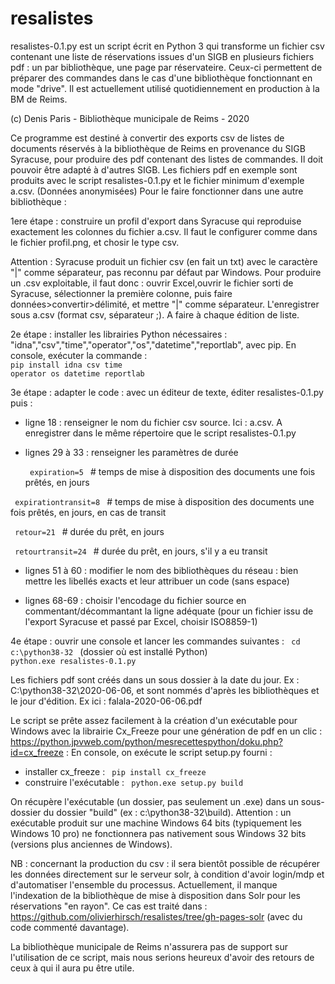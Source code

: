# resalistes
resalistes-0.1.py est un script écrit en Python 3 qui transforme un fichier csv contenant une liste de réservations issues d'un SIGB en plusieurs fichiers pdf : un par bibliothèque, une page par réservateire. Ceux-ci permettent de préparer des commandes dans le cas d'une bibliothèque fonctionnant en mode "drive". Il est actuellement utilisé quotidiennement en production à la BM de Reims.

(c) Denis Paris - Bibliothèque municipale de Reims - 2020


Ce programme est destiné à convertir des exports csv de listes de documents réservés à la bibliothèque de Reims en provenance du SIGB Syracuse, pour produire des pdf contenant des listes de commandes. Il doit pouvoir être adapté à d'autres SIGB. Les fichiers pdf en exemple sont produits avec le script resalistes-0.1.py et le fichier minimum d'exemple a.csv. (Données anonymisées)
Pour le faire fonctionner dans une autre bibliothèque :

1ere étape : construire un profil d'export dans Syracuse qui reproduise exactement les colonnes du fichier a.csv. Il faut le configurer comme dans le fichier profil.png, et chosir le type csv.

Attention : Syracuse produit un fichier csv (en fait un txt) avec le caractère "|" comme séparateur, pas reconnu par défaut par Windows. Pour produire un .csv exploitable, il faut donc : ouvrir Excel,ouvrir le fichier sorti de Syracuse, sélectionner la première colonne, puis faire données>convertir>délimité, et mettre "|" comme séparateur. L'enregistrer sous a.csv (format csv, séparateur ;). A faire à chaque édition de liste.

2e étape : installer les librairies Python nécessaires : "idna","csv","time","operator","os","datetime","reportlab", avec pip. En console, exécuter la commande :
<br><code>pip install idna csv time operator os datetime reportlab</code>

3e étape : adapter le code : avec un éditeur de texte, éditer resalistes-0.1.py puis :
- ligne 18 : renseigner le nom du fichier csv source. Ici : a.csv. A enregistrer dans le même répertoire que le script resalistes-0.1.py

- lignes 29 à 33 : renseigner les paramètres de durée

  <code> expiration=5 </code> # temps de mise à disposition des documents une fois prêtés, en jours

 <code> expirationtransit=8 </code> # temps de mise à disposition des documents une fois prêtés, en jours, en cas de transit

  <code> retour=21 </code> # durée du prêt, en jours

  <code> retourtransit=24 </code> # durée du prêt, en jours, s'il y a eu transit

- lignes 51 à 60 : modifier le nom des bibliothèques du réseau : bien mettre les libellés exacts et leur attribuer un code (sans espace)

- lignes 68-69 : choisir l'encodage du fichier source en commentant/décommantant la ligne adéquate (pour un fichier issu de l'export Syracuse et passé par Excel, choisir ISO8859-1)

4e étape : ouvrir une console et lancer les commandes suivantes :
<code> cd c:\python38-32 </code> (dossier où est installé Python)
<code> python.exe resalistes-0.1.py </code>

Les fichiers pdf sont créés dans un sous dossier à la date du jour. Ex : C:\python38-32\2020-06-06, et sont nommés d'après les bibliothèques et le jour d'édition. Ex ici : falala-2020-06-06.pdf

Le script se prête assez facilement à la création d'un exécutable pour Windows avec la librairie Cx_Freeze pour une génération de pdf en un clic :
https://python.jpvweb.com/python/mesrecettespython/doku.php?id=cx_freeze : En console, on exécute le script setup.py fourni :
- installer cx_freeze : <code> pip install cx_freeze </code>
- construire l'exécutable : <code> python.exe setup.py build </code>

On récupère l'exécutable (un dossier, pas seulement un .exe) dans un sous-dossier du dossier "build" (ex : c:\python38-32\build). Attention : un exécutable produit sur une machine Windows 64 bits (typiquement les Windows 10 pro) ne fonctionnera pas nativement sous Windows 32 bits (versions plus anciennes de Windows).

NB : concernant la production du csv : il sera bientôt possible de récupérer les données directement sur le serveur solr, à condition d'avoir login/mdp et d'automatiser l'ensemble du processus. Actuellement, il manque l'indexation de la bibliothèque de mise à disposition dans Solr pour les réservations "en rayon". Ce cas est traité dans : https://github.com/olivierhirsch/resalistes/tree/gh-pages-solr (avec du code commenté davantage).

La bibliothèque municipale de Reims n'assurera pas de support sur l'utilisation de ce script, mais nous serions heureux d'avoir des retours de ceux à qui il aura pu être utile.
